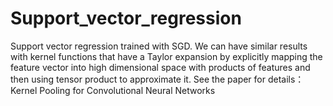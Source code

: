 # Support_vector_regression
   Support vector regression trained with SGD.
We can have similar results with kernel functions that have a Taylor expansion by explicitly mapping the feature vector into high 
dimensional space with products of features and then using tensor product to approximate it.
See the paper for details：Kernel Pooling for Convolutional Neural Networks
